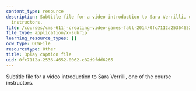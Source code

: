 ```yaml
---
content_type: resource
description: Subtitle file for a video introduction to Sara Verrilli, one of the course
  instructors.
file: /courses/cms-611j-creating-video-games-fall-2014/0fc7112a253646520062c82d9fdd6265_bhk8Wtgpb1w.srt
file_type: application/x-subrip
learning_resource_types: []
ocw_type: OCWFile
resourcetype: Other
title: 3play caption file
uid: 0fc7112a-2536-4652-0062-c82d9fdd6265
---
```

Subtitle file for a video introduction to Sara Verrilli, one of the course instructors.

